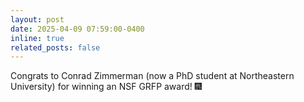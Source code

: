 ```yaml
---
layout: post
date: 2025-04-09 07:59:00-0400
inline: true
related_posts: false
---
```


Congrats to Conrad Zimmerman (now a PhD student at Northeastern University) for winning an NSF GRFP award! 🎆
